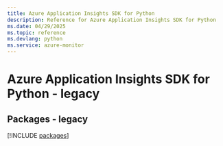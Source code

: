 ```yaml
---
title: Azure Application Insights SDK for Python
description: Reference for Azure Application Insights SDK for Python
ms.date: 04/29/2025
ms.topic: reference
ms.devlang: python
ms.service: azure-monitor
---
```

# Azure Application Insights SDK for Python - legacy
## Packages - legacy
[!INCLUDE [packages](application-insights-index.md)]